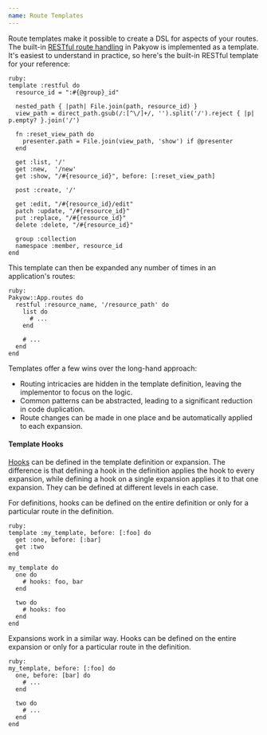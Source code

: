```yaml
---
name: Route Templates
---
```


Route templates make it possible to create a DSL for aspects of your routes. The built-in [RESTful route handling](/routing#restful) in Pakyow is implemented as a template. It's easiest to understand in practice, so here's the built-in RESTful template for your reference:

    ruby:
    template :restful do
      resource_id = ":#{@group}_id"

      nested_path { |path| File.join(path, resource_id) }
      view_path = direct_path.gsub(/:[^\/]+/, '').split('/').reject { |p| p.empty? }.join('/')

      fn :reset_view_path do
        presenter.path = File.join(view_path, 'show') if @presenter
      end

      get :list, '/'
      get :new,  '/new'
      get :show, "/#{resource_id}", before: [:reset_view_path]

      post :create, '/'

      get :edit, "/#{resource_id}/edit"
      patch :update, "/#{resource_id}"
      put :replace, "/#{resource_id}"
      delete :delete, "/#{resource_id}"

      group :collection
      namespace :member, resource_id
    end

This template can then be expanded any number of times in an application's routes:

    ruby:
    Pakyow::App.routes do
      restful :resource_name, '/resource_path' do
        list do
          # ...
        end

        # ...
      end
    end

Templates offer a few wins over the long-hand approach:

  - Routing intricacies are hidden in the template definition, leaving the implementor to focus on the logic.
  - Common patterns can be abstracted, leading to a significant reduction in code duplication.
  - Route changes can be made in one place and be automatically applied to each expansion.

#### Template Hooks

[Hooks](/routing#hooks) can be defined in the template definition or expansion. The difference is that defining a hook in the definition applies the hook to every expansion, while defining a hook on a single expansion applies it to that one expansion. They can be defined at different levels in each case.

For definitions, hooks can be defined on the entire definition or only for a particular route in the definition.

    ruby:
    template :my_template, before: [:foo] do
      get :one, before: [:bar]
      get :two
    end

    my_template do
      one do
        # hooks: foo, bar
      end

      two do
        # hooks: foo
      end
    end

Expansions work in a similar way. Hooks can be defined on the entire expansion or only for a particular route in the definition.

    ruby:
    my_template, before: [:foo] do
      one, before: [bar] do
        # ...
      end

      two do
        # ...
      end
    end
